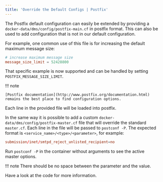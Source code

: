 ```yaml
---
title: 'Override the Default Configs | Postfix'
---
```


The Postfix default configuration can easily be extended by providing a `docker-data/dms/config/postfix-main.cf` in postfix format.
This can also be used to add configuration that is not in our default configuration.

For example, one common use of this file is for increasing the default maximum message size:

```cf
# increase maximum message size
message_size_limit = 52428800
```

That specific example is now supported and can be handled by setting `POSTFIX_MESSAGE_SIZE_LIMIT`.

!!! note

    [Postfix documentation](http://www.postfix.org/documentation.html) remains the best place to find configuration options.

Each line in the provided file will be loaded into postfix.

In the same way it is possible to add a custom `docker-data/dms/config/postfix-master.cf` file that will override the standard `master.cf`. Each line in the file will be passed to `postconf -P`. The expected format is `<service_name>/<type>/<parameter>`, for example:

```cf
submission/inet/smtpd_reject_unlisted_recipient=no
```

Run `postconf -P` in the container without arguments to see the active master options.

!!! note
    There should be no space between the parameter and the value.

Have a look at the code for more information.

